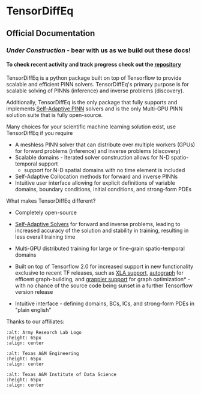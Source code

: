 TensorDiffEq 
============================
## Official Documentation

### *Under Construction* - bear with us as we build out these docs! 
#### To check recent activity and track progress check out the [repository](https://github.com/tensordiffeq/tdq-docs)


TensorDiffEq is a python package built on top of Tensorflow to provide scalable and efficient
PINN solvers. TensorDiffEq's primary purpose is for scalable solving of PINNs (inference) and 
inverse problems (discovery). 

Additionally, TensorDiffEq is the only package that fully supports and implements [Self-Adaptive PINN](https://arxiv.org/abs/2009.04544) solvers 
and is the only Multi-GPU PINN solution suite that is fully open-source. 

Many choices for your scientific machine learning solution exist, use TensorDiffEq if you require
- A meshless PINN solver that can distribute over multiple workers (GPUs) for
  forward problems (inference) and inverse problems (discovery)
- Scalable domains - Iterated solver construction allows for N-D spatio-temporal support
  - support for N-D spatial domains with no time element is included
- Self-Adaptive Collocation methods for forward and inverse PINNs
- Intuitive user interface allowing for explicit definitions of variable domains, 
  boundary conditions, initial conditions, and strong-form PDEs 
  
What makes TensorDiffEq different?
- Completely open-source
- [Self-Adaptive Solvers](https://arxiv.org/abs/2009.04544) for forward and inverse problems, leading to increased accuracy of the solution and stability in training, resulting in 
  less overall training time 
- Multi-GPU distributed training for large or fine-grain spatio-temporal domains
- Built on top of Tensorflow 2.0 for increased support in new functionality exclusive to recent TF releases, such as [XLA support](https://www.tensorflow.org/xla), 
[autograph](https://blog.tensorflow.org/2018/07/autograph-converts-python-into-tensorflow-graphs.html) for efficent graph-building, and [grappler support](https://www.tensorflow.org/guide/graph_optimization)
  for graph optimization* - with no chance of the source code being sunset in a further Tensorflow version release
  
- Intuitive interface - defining domains, BCs, ICs, and strong-form PDEs in "plain english"


Thanks to our affiliates:  



[comment]: <> (![Army Research Lab Logo]&#40;images/ARL-logo.jpg&#41;)

[comment]: <> (![Texas A&M Engineering]&#40;images/engineering-logo.png&#41;  )


```{image} images/devcom.png
:alt: Army Research Lab Logo
:height: 65px
:align: center
```  


```{image} images/engineering-logo.png
:alt: Texas A&M Engineering
:height: 65px
:align: center
```  


```{image} images/tamids.png
:alt: Texas A&M Institute of Data Science
:height: 65px
:align: center
```

